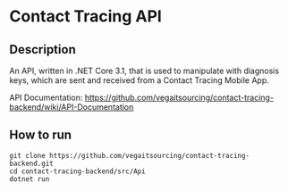 # Contact Tracing API

## Description

An API, written in .NET Core 3.1, that is used to manipulate with diagnosis keys, which are sent and received from a Contact Tracing Mobile App.

API Documentation: https://github.com/vegaitsourcing/contact-tracing-backend/wiki/API-Documentation

## How to run
```batch
git clone https://github.com/vegaitsourcing/contact-tracing-backend.git
cd contact-tracing-backend/src/Api
dotnet run
```
